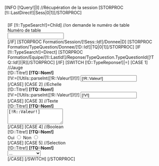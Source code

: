 [INFO [!Query!]|I]
//Récupération de la session
[STORPROC [!I::LastDirect!]|Sess|0|1][/STORPROC]
<form class="form-horizontal" style="padding: 10px;" id="formTable">
    [IF [!I::TypeSearch!]=Child]
    //on demande le numéro de table
    <div class="form-group">
        <label for="numtable" class="col-sm-8 control-label">Numéro de table</label>
        <div class="col-sm-4">
            <input type="text" class="form-control" id="numtable" name="numtable" value="">
        </div>
    </div>
    [/IF]
    [STORPROC Formation/Session/[!Sess::Id!]/Donnee|D]
        [STORPROC Formation/TypeQuestion/Donnee/[!D::Id!]|TQ|0|1][/STORPROC]
        [IF [!I::TypeSearch!]=Direct]
            [STORPROC Formation/Equipe/[!I::LastId!]/Reponse/TypeQuestion.TypeQuestionId([!TQ::Id!])|R][/STORPROC]
        [/IF]
        [SWITCH [!D::TypeReponse!]|=]
            [CASE 1] //Jauge
                <div class="form-group">
                    <label for="donn-[!D::Numero!]" class="col-sm-8 control-label">[!D::Titre!] <strong>[!TQ::Nom!]</strong></label>
                    <div class="col-sm-4">
                        [!V:=[!Utils::parseInt([!R::Valeur!])!]!]
                        <input type="text" class="form-control" id="donn-[!D::Numero!]" name="donn-[!D::Numero!]" value="[!R::Valeur!]" data-slider-min="0" data-slider-max="100" data-slider-step="1" data-slider-value="[!V!]">
                    </div>
                </div>
                <script>
                    $('#donn-[!D::Numero!]').slider({
                        formatter: function(value) {
                            return 'Valeur: ' + value;
                        }
                    });
                </script>
            [/CASE]
            [CASE 2] //Echelle
                <div class="form-group">
                    <label for="donn-[!D::Numero!]" class="col-sm-8 control-label">[!D::Titre!] <strong>[!TQ::Nom!]</strong></label>
                    <div class="col-sm-4">
                        [!V:=[!Utils::parseInt([!R::Valeur!])!]!]
                        <input type="text" class="form-control" id="donn-[!D::Numero!]" name="donn-[!D::Numero!]" value="[!V!]">
                    </div>
                </div>
            [/CASE]
            [CASE 3] //Texte
                <div class="form-group">
                    <label for="donn-[!D::Numero!]" class="col-sm-12 control-label">[!D::Titre!] <strong>[!TQ::Nom!]</strong></label>
                    <div class="col-sm-12">
                        <textarea class="form-control" rows="3" name="donn-[!D::Numero!]">[!R::Valeur!]</textarea>
                    </div>
                </div>
            [/CASE]
            [CASE 4] //Boolean
                <div class="form-group">
                    <label for="donn-[!D::Numero!]" class="col-sm-8 control-label">[!D::Titre!]  <strong>[!TQ::Nom!]</strong></label>
                    <div class="col-sm-4">
                        Oui <input type="radio" name="donn-[!D::Numero!]" id="donn-[!D::Numero!]" value="1" [IF [!R::Valeur!]=1]checked[/IF]>
                        Non <input type="radio" name="donn-[!D::Numero!]" id="donn-[!D::Numero!]" value="0" [IF [!R::Valeur!]=0]checked[/IF]>
                    </div>
                </div>
            [/CASE]
            [CASE 5] //Selection
                <div class="form-group">
                    <label for="donn-[!D::Numero!]" class="col-sm-8 control-label">[!D::Titre!] <strong>[!TQ::Nom!]</strong></label>
                    <div class="col-sm-4">
                        <select class="form-control" id="donn-[!D::Numero!]" name="donn-[!D::Numero!]">
                                <option value="">...</option>
                            [STORPROC Formation/TypeQuestion/[!TQ::Id!]/TypeQuestionValeur|TQV]
                                <option value="[!TQV::Id!]" [IF [!R::Valeur!]=[!TQV::Id!]]selected="selected"[/IF]>[!TQV::Valeur!]</option>
                            [/STORPROC]
                        </select>
                    </div>
                </div>
            [/CASE]
        [/SWITCH]
    [/STORPROC]
</form>
<script>
    //enregistrement des infos
    $('#enregistrer').unbind( "click" );
    $('#enregistrer').on('click',function (e){
        //récupération des valeurs du formulaire
        console.log($('#formTable').serialize());

        //fermeture du popup
        $('#edittable').modal('hide');

        //sauvegarde des valeurs
        $.ajax({
            type: "POST",
            data: $('#formTable').serialize(),
    [IF [!I::TypeSearch!]=Child]
            url: '/Sessions/[!Sess::Id!]/Equipe/Save.htm'
    [ELSE]
            url: '/Sessions/[!Sess::Id!]/Equipe/[!I::LastId!]/Save.htm'
    [/IF]
        }).done(function(data) {
            console.log('formulaire chargé');
        });
    })
</script>


